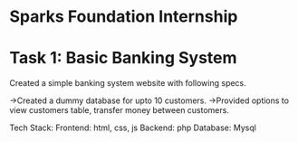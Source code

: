 # Sparks Foundation Internship

# Task 1: Basic Banking System

Created a simple banking system website with following specs.

->Created a dummy database for upto 10 customers.
->Provided options to view customers table, transfer money between customers.

Tech Stack:
Frontend: html, css, js
Backend: php
Database: Mysql


